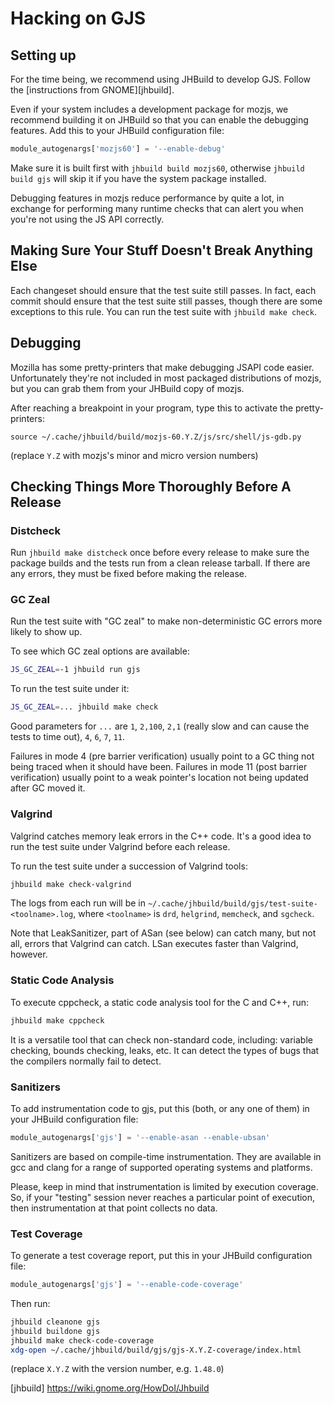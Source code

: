 # Hacking on GJS #

## Setting up ##

For the time being, we recommend using JHBuild to develop GJS.
Follow the [instructions from GNOME][jhbuild].

Even if your system includes a development package for mozjs, we
recommend building it on JHBuild so that you can enable the debugging
features. Add this to your JHBuild configuration file:
```python
module_autogenargs['mozjs60'] = '--enable-debug'
```

Make sure it is built first with `jhbuild build mozjs60`, otherwise
`jhbuild build gjs` will skip it if you have the system package
installed.

Debugging features in mozjs reduce performance by quite a lot, in
exchange for performing many runtime checks that can alert you when
you're not using the JS API correctly.

## Making Sure Your Stuff Doesn't Break Anything Else ##

Each changeset should ensure that the test suite still passes.
In fact, each commit should ensure that the test suite still passes,
though there are some exceptions to this rule.
You can run the test suite with `jhbuild make check`.

## Debugging ##

Mozilla has some pretty-printers that make debugging JSAPI code easier.
Unfortunately they're not included in most packaged distributions of
mozjs, but you can grab them from your JHBuild copy of mozjs.

After reaching a breakpoint in your program, type this to activate the
pretty-printers:
```
source ~/.cache/jhbuild/build/mozjs-60.Y.Z/js/src/shell/js-gdb.py
```

(replace `Y.Z` with mozjs's minor and micro version numbers)

## Checking Things More Thoroughly Before A Release ##

### Distcheck ###

Run `jhbuild make distcheck` once before every release to make sure the
package builds and the tests run from a clean release tarball.
If there are any errors, they must be fixed before making the release.

### GC Zeal ###

Run the test suite with "GC zeal" to make non-deterministic GC errors
more likely to show up.

To see which GC zeal options are available:
```sh
JS_GC_ZEAL=-1 jhbuild run gjs
```

To run the test suite under it:
```sh
JS_GC_ZEAL=... jhbuild make check
```

Good parameters for `...` are `1`, `2,100`, `2,1` (really slow and can
cause the tests to time out), `4`, `6`, `7`, `11`.

Failures in mode 4 (pre barrier verification) usually point to a GC
thing not being traced when it should have been. Failures in mode 11
(post barrier verification) usually point to a weak pointer's location
not being updated after GC moved it.

### Valgrind ###

Valgrind catches memory leak errors in the C++ code.
It's a good idea to run the test suite under Valgrind before each
release.

To run the test suite under a succession of Valgrind tools:
```sh
jhbuild make check-valgrind
```

The logs from each run will be in `~/.cache/jhbuild/build/gjs/test-suite-<toolname>.log`, where `<toolname>` is `drd`, `helgrind`, `memcheck`, and `sgcheck`.

Note that LeakSanitizer, part of ASan (see below) can catch many, but
not all, errors that Valgrind can catch.
LSan executes faster than Valgrind, however.

### Static Code Analysis ###

To execute cppcheck, a static code analysis tool for the C and C++, run:
```sh
jhbuild make cppcheck
```
It is a versatile tool that can check non-standard code, including: variable 
checking, bounds checking, leaks, etc. It can detect the types of bugs that
the compilers normally fail to detect.

### Sanitizers ###

To add instrumentation code to gjs, put this (both, or any one of them) in
your JHBuild configuration file:
```python
module_autogenargs['gjs'] = '--enable-asan --enable-ubsan'
```

Sanitizers are based on compile-time instrumentation. They are available
in gcc and clang for a range of supported operating systems and
platforms.

Please, keep in mind that instrumentation is limited by execution coverage. So,
if your "testing" session never reaches a particular point of execution, then
instrumentation at that point collects no data.

### Test Coverage ###

To generate a test coverage report, put this in your JHBuild
configuration file:
```python
module_autogenargs['gjs'] = '--enable-code-coverage'
```

Then run:
```sh
jhbuild cleanone gjs
jhbuild buildone gjs
jhbuild make check-code-coverage
xdg-open ~/.cache/jhbuild/build/gjs/gjs-X.Y.Z-coverage/index.html
```

(replace `X.Y.Z` with the version number, e.g. `1.48.0`)

[jhbuild] https://wiki.gnome.org/HowDoI/Jhbuild
